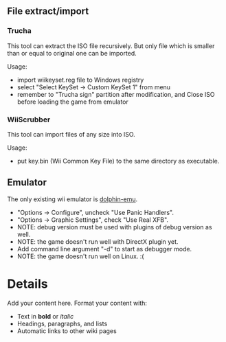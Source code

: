 ## File extract/import ##

### Trucha ###

This tool can extract the ISO file recursively. But only file which is smaller than or equal to original one can be imported.

Usage:
  * import wiikeyset.reg file to Windows registry
  * select "Select KeySet -> Custom KeySet 1" from menu
  * remember to "Trucha sign" partition after modification, and Close ISO before loading the game from emulator

### WiiScrubber ###

This tool can import files of any size into ISO.

Usage:
  * put key.bin (Wii Common Key File) to the same directory as executable.

## Emulator ##

The only existing wii emulator is [dolphin-emu](http://www.dolphin-emu.com).

  * "Options -> Configure", uncheck "Use Panic Handlers".
  * "Options -> Graphic Settings", check "Use Real XFB".
  * NOTE: debug version must be used with plugins of debug version as well.
  * NOTE: the game doesn't run well with DirectX plugin yet.
  * Add command line argument "-d" to start as debugger mode.
  * NOTE: the game doesn't run well on Linux. :(

# Details #

Add your content here.  Format your content with:
  * Text in **bold** or _italic_
  * Headings, paragraphs, and lists
  * Automatic links to other wiki pages